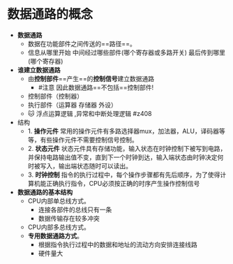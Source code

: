 # 数据通路的概念
- **数据通路**
	- 数据在功能部件之间传送的==路径==。
	- 信息从哪里开始 中间经过哪些部件(哪个寄存器或多路开关) 最后传到哪里(哪个寄存器)
- **谁建立数据通路**
	- 由**控制部件**==产生==的**控制信号**建立数据通路
		- #注意 因此数据通路==不包括==控制部件!
	- 控制部件（控制器）
	- 执行部件（运算器 存储器 外设）
	- 🐱 浮点运算逻辑 ,异常和中断处理逻辑 #z408 
- 结构
	- 1. **操作元件** 常用的操作元件有多路选择器mux，加法器，ALU，译码器等等，有些操作元件不需要控制信号控制。
	- 2. **状态元件** 状态元件具有存储功能，输入状态在时钟控制下被写到电路，并保持电路输出值不变，直到下一个时钟到达，输入端状态由时钟决定何时被写入，输出端状态随时可以读出。
	- 3. **时钟控制** 指令的执行过程中，每个操作步骤都有先后顺序，为了使得计算机能正确执行指令，CPU必须按正确的时序产生操作控制信号
- **数据通路的基本结构**
	- CPU内部单总线方式。
		- 连接各部件的总线只有一条
		- 数据传输存在较多冲突
	- CPU内部多总线方式。
	- **专用数据通路方式**。
		- 根据指令执行过程中的数据和地址的流动方向安排连接线路
		- 硬件量大